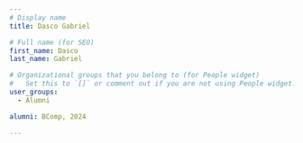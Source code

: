 ```yaml
---
# Display name
title: Dasco Gabriel

# Full name (for SEO)
first_name: Dasco
last_name: Gabriel

# Organizational groups that you belong to (for People widget)
#   Set this to `[]` or comment out if you are not using People widget.
user_groups:
  - Alumni

alumni: BComp, 2024

---
```

